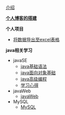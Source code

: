 <!-- docs/_sidebar.md -->

[介绍](README.md)  

[**个人博客的搭建**](BuildPersonalBlog\BuildPersonalBlog.md)

**个人项目**

  * [将数据导出至excel表格](PersonalProjects\EasyExcel\EasyExcel.md)
 

**java相关学习**
  * javaSE
    * [java基础语法](java/javaSE/javapart1.md)
    * [java面向对象基础](java/javaSE/javapart2-OOP.md)
    * [java高级编程](java/javaSE/javapart3.md)
    * [学习心得](java/javaSE/myjavaSE.md)
  * javaWeb
    * [javaWeb](java/javaWeb/JavaWeb.md)
  * MySQL
    * [MySQL](java\MySQL\MySQL.md)

 